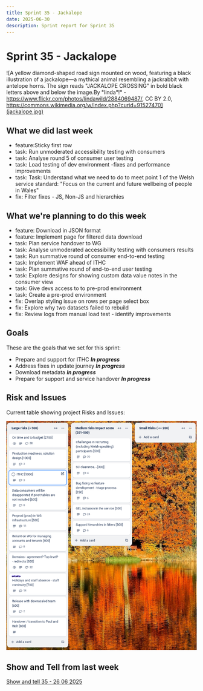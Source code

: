 ```yaml
---
title: Sprint 35 - Jackalope
date: 2025-06-30
description: Sprint report for Sprint 35
---
```


# Sprint 35 - Jackalope

![A yellow diamond-shaped road sign mounted on wood, featuring a black illustration of a jackalope—a mythical animal resembling a jackrabbit with antelope horns. The sign reads "JACKALOPE CROSSING" in bold black letters above and below the image.By °linda°!° - https://www.flickr.com/photos/lindawild/2884069487/, CC BY 2.0, https://commons.wikimedia.org/w/index.php?curid=91527470](jackalope.jpg)

## What we did last week

- feature:Sticky first row
- task: Run unmoderated accessibility testing with consumers
- task: Analyse round 5 of consumer user testing
- task: Load testing of dev environment -fixes and performance improvements
- task: Task: Understand what we need to do to meet point 1 of the Welsh service standard: "Focus on the current and future wellbeing of people in Wales"
- fix: Filter fixes - JS, Non-JS and hierarchies

## What we're planning to do this week

- feature: Download in JSON format
- feature: Implement page for filtered data download
- task: Plan service handover to WG
- task: Analyse unmoderated accessibility testing with consumers results
- task: Run summative round of consumer end-to-end testing
- task: Implement WAF ahead of ITHC
- task: Plan summative round of end-to-end user testing
- task: Explore designs for showing custom data value notes in the consumer view
- task: Give devs access to to pre-prod environment
- task: Create a pre-prod environment
- fix: Overlap styling issue on rows per page select box
- fix: Explore why two datasets failed to rebuild
- fix: Review logs from manual load test - identify improvements

## Goals

These are the goals that we set for this sprint:

- Prepare and support for ITHC <span class="badge bg-info">_**In progress**_</span>
- Address fixes in update journey <span class="badge bg-info">_**In progress**_</span>
- Download metadata <span class="badge bg-info">_**In progress**_</span>
- Prepare for support and service handover <span class="badge bg-info">_**In progress**_</span>

## Risk and Issues

Current table showing project Risks and Issues:

![Risks and Issues](risksBoard20250630.png)

## Show and Tell from last week

[Show and tell 35 - 26 06 2025](https://drive.google.com/file/d/1Edl5gme33HEKmBuydPG444L7CU-OaZQz/view?usp=sharing)

